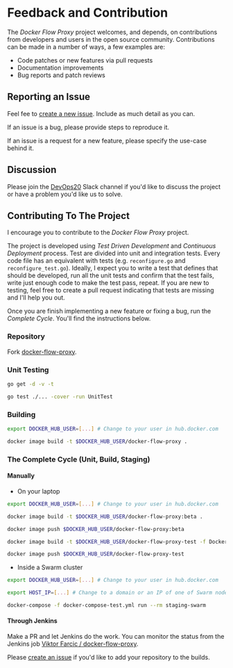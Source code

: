# Feedback and Contribution

The *Docker Flow Proxy* project welcomes, and depends, on contributions from developers and users in the open source community. Contributions can be made in a number of ways, a few examples are:

* Code patches or new features via pull requests
* Documentation improvements
* Bug reports and patch reviews

## Reporting an Issue

Feel fee to [create a new issue](https://github.com/docker-flow/docker-flow-proxy/issues). Include as much detail as you can.

If an issue is a bug, please provide steps to reproduce it.

If an issue is a request for a new feature, please specify the use-case behind it.

## Discussion

Please join the [DevOps20](http://slack.devops20toolkit.com/) Slack channel if you'd like to discuss the project or have a problem you'd like us to solve.

## Contributing To The Project

I encourage you to contribute to the *Docker Flow Proxy* project.

The project is developed using *Test Driven Development* and *Continuous Deployment* process. Test are divided into unit and integration tests. Every code file has an equivalent with tests (e.g. `reconfigure.go` and `reconfigure_test.go`). Ideally, I expect you to write a test that defines that should be developed, run all the unit tests and confirm that the test fails, write just enough code to make the test pass, repeat. If you are new to testing, feel free to create a pull request indicating that tests are missing and I'll help you out.

Once you are finish implementing a new feature or fixing a bug, run the *Complete Cycle*. You'll find the instructions below.

### Repository

Fork [docker-flow-proxy](https://github.com/docker-flow/docker-flow-proxy).

### Unit Testing

```bash
go get -d -v -t

go test ./... -cover -run UnitTest
```

### Building

```bash
export DOCKER_HUB_USER=[...] # Change to your user in hub.docker.com

docker image build -t $DOCKER_HUB_USER/docker-flow-proxy .
```

### The Complete Cycle (Unit, Build, Staging)

#### Manually

* On your laptop

```bash
export DOCKER_HUB_USER=[...] # Change to your user in hub.docker.com

docker image build -t $DOCKER_HUB_USER/docker-flow-proxy:beta .

docker image push $DOCKER_HUB_USER/docker-flow-proxy:beta

docker image build -t $DOCKER_HUB_USER/docker-flow-proxy-test -f Dockerfile.test .

docker image push $DOCKER_HUB_USER/docker-flow-proxy-test
```

* Inside a Swarm cluster

```bash
export DOCKER_HUB_USER=[...] # Change to your user in hub.docker.com

export HOST_IP=[...] # Change to a domain or an IP of one of Swarm nodes

docker-compose -f docker-compose-test.yml run --rm staging-swarm
```

#### Through Jenkins

Make a PR and let Jenkins do the work. You can monitor the status from the Jenkins job [Viktor Farcic / docker-flow-proxy](http://jenkins.dockerflow.com/blue/organizations/jenkins/docker-flow%2Fdocker-flow-proxy/activity).

Please [create an issue](https://github.com/docker-flow/docker-flow-proxy/issues) if you'd like to add your repository to the builds.


